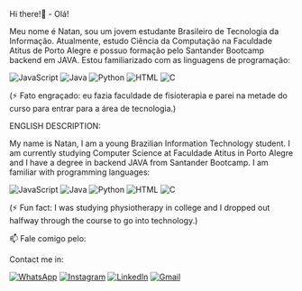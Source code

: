 Hi there!👋 - Olá!

  Meu nome é Natan, sou um jovem estudante Brasileiro de Tecnologia da Informação. Atualmente, estudo Ciência da Computação na Faculdade Atitus de Porto Alegre e possuo formação pelo Santander Bootcamp backend em JAVA. Estou familiarizado com as linguagens de programação:
  
  ![JavaScript](https://img.shields.io/badge/JavaScript-F7DF1E?style=for-the-badge&logo=javascript&logoColor=black)
   ![Java](https://img.shields.io/badge/java-%23ED8B00.svg?style=for-the-badge&logo=openjdk&logoColor=white)
   ![Python](https://img.shields.io/badge/python-3670A0?style=for-the-badge&logo=python&logoColor=ffdd54)
   ![HTML](https://img.shields.io/badge/HTML-239120?style=for-the-badge&logo=html5&logoColor=white)
   ![C](https://img.shields.io/badge/C-00599C?style=for-the-badge&logo=c&logoColor=white)

  (⚡ Fato engraçado: eu fazia faculdade de fisioterapia e parei na metade do curso para entrar para a área de tecnologia.)


ENGLISH DESCRIPTION:

  My name is Natan, I am a young Brazilian Information Technology student. I am currently studying Computer Science at Faculdade Atitus in Porto Alegre and I have a degree in backend JAVA from Santander Bootcamp. I am familiar with programming languages:

   ![JavaScript](https://img.shields.io/badge/JavaScript-F7DF1E?style=for-the-badge&logo=javascript&logoColor=black)
   ![Java](https://img.shields.io/badge/java-%23ED8B00.svg?style=for-the-badge&logo=openjdk&logoColor=white)
   ![Python](https://img.shields.io/badge/python-3670A0?style=for-the-badge&logo=python&logoColor=ffdd54)
   ![HTML](https://img.shields.io/badge/HTML-239120?style=for-the-badge&logo=html5&logoColor=white)
   ![C](https://img.shields.io/badge/C-00599C?style=for-the-badge&logo=c&logoColor=white)

  (⚡ Fun fact: I was studying physiotherapy in college and I dropped out halfway through the course to go into technology.)


  📫 Fale comigo pelo:
  
  Contact me in:
  

  [![WhatsApp](https://img.shields.io/badge/WhatsApp-25D366?style=for-the-badge&logo=whatsapp&logoColor=white)](https://wa.me/5551994253454)
  [![Instagram](https://img.shields.io/badge/-Instagram-%23E4405F?style=for-the-badge&logo=instagram&logoColor=white)](https://www.instagram.com/natangraffitti/)
  [![LinkedIn](https://img.shields.io/badge/LinkedIn-0077B5?style=for-the-badge&logo=linkedin&logoColor=white)](https://www.linkedin.com/in/natangraffitti/)
  [![Gmail](https://img.shields.io/badge/Gmail-333333?style=for-the-badge&logo=gmail&logoColor=red)](mailto:natangraffi@gmail.com)
 

